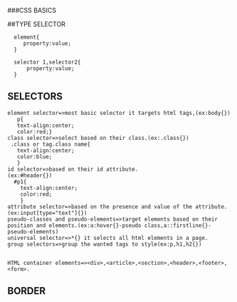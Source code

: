 ###CSS BASICS


  ##TYPE SELECTOR
  ```
    element{
       property:value;
    }

    selector 1,selector2{
        property:value;
    }

```
## SELECTORS
```
element selector=>most basic selector it targets html tags,(ex:body{})
   p{
   text-align:center;
   color:red;}
class selector=>select based on their class.(ex:.class{})
 .class or tag.class name{
   text-align:center;
   color:blue;
   }
id selector=>based on their id attribute.
(ex:#header{})
  #p1{
    text-align:center;
    color:red;
    }
attribute selector=>based on the presence and value of the attribute.(ex:input[type="text"]{})
pseudo-classes and pseudo-elements=>target elements based on their position and elements.(ex:a:hover{}-pseudo class,a::firstline{}-pseudo-elements)
universal selector=>*{} it selects all html elements in a page.
group selectors=>group the wanted tags to style(ex:p,h1,h2{})
 
```
  <!-- margin,padding,border
   Margin=>space around the edges around an outside elements.(outside of the border)
   padding=>space between the element content and its border.
   border=> area around the padding of an element.
   -->
    
    HTML container elements=><div>,<article>,<section>,<header>,<footer>,<form>.
  ## BORDER
   ```
   

   ```